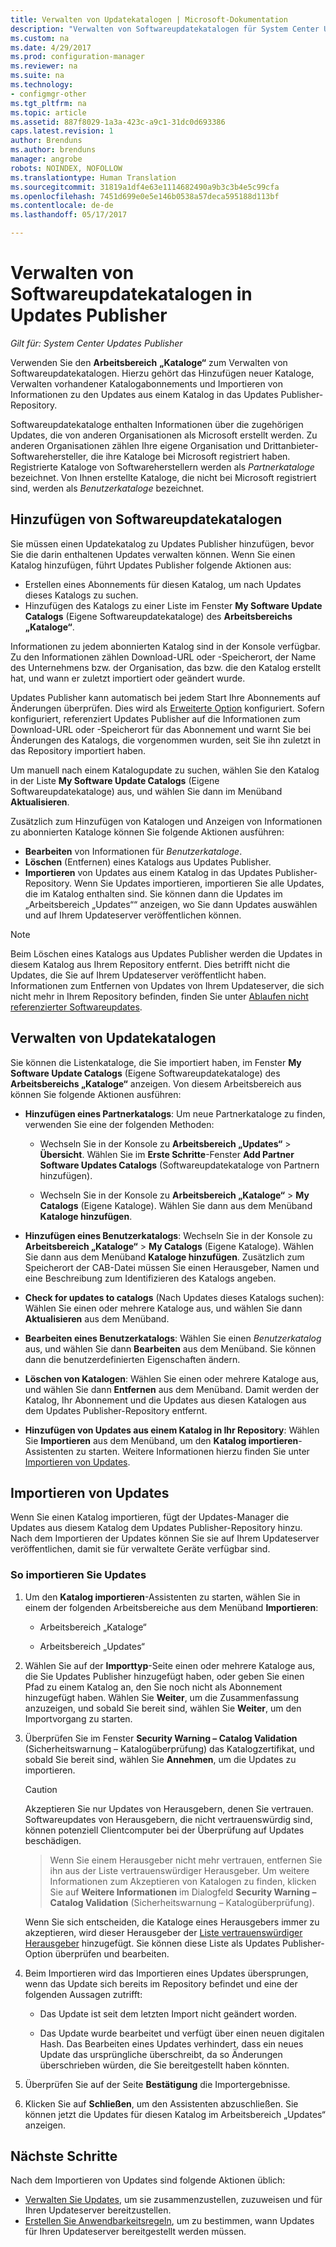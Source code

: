 ```yaml
---
title: Verwalten von Updatekatalogen | Microsoft-Dokumentation
description: "Verwalten von Softwareupdatekatalogen für System Center Updates Publisher"
ms.custom: na
ms.date: 4/29/2017
ms.prod: configuration-manager
ms.reviewer: na
ms.suite: na
ms.technology:
- configmgr-other
ms.tgt_pltfrm: na
ms.topic: article
ms.assetid: 887f8029-1a3a-423c-a9c1-31dc0d693386
caps.latest.revision: 1
author: Brenduns
ms.author: brenduns
manager: angrobe
robots: NOINDEX, NOFOLLOW
ms.translationtype: Human Translation
ms.sourcegitcommit: 31819a1df4e63e1114682490a9b3c3b4e5c99cfa
ms.openlocfilehash: 7451d699e0e5e146b0538a57deca595188d113bf
ms.contentlocale: de-de
ms.lasthandoff: 05/17/2017

---
```

# <a name="manage-software-update-catalogs-in-updates-publisher"></a>Verwalten von Softwareupdatekatalogen in Updates Publisher

*Gilt für: System Center Updates Publisher*

Verwenden Sie den **Arbeitsbereich** **„Kataloge“** zum Verwalten von Softwareupdatekatalogen. Hierzu gehört das Hinzufügen neuer Kataloge, Verwalten vorhandener Katalogabonnements und Importieren von Informationen zu den Updates aus einem Katalog in das Updates Publisher-Repository.

Softwareupdatekataloge enthalten Informationen über die zugehörigen Updates, die von anderen Organisationen als Microsoft erstellt werden. Zu anderen Organisationen zählen Ihre eigene Organisation und Drittanbieter-Softwarehersteller, die ihre Kataloge bei Microsoft registriert haben. Registrierte Kataloge von Softwareherstellern werden als *Partnerkataloge* bezeichnet. Von Ihnen erstellte Kataloge, die nicht bei Microsoft registriert sind, werden als *Benutzerkataloge* bezeichnet.

## <a name="add-software-update-catalogs"></a>Hinzufügen von Softwareupdatekatalogen
Sie müssen einen Updatekatalog zu Updates Publisher hinzufügen, bevor Sie die darin enthaltenen Updates verwalten können. Wenn Sie einen Katalog hinzufügen, führt Updates Publisher folgende Aktionen aus:
-   Erstellen eines Abonnements für diesen Katalog, um nach Updates dieses Katalogs zu suchen.
-   Hinzufügen des Katalogs zu einer Liste im Fenster **My Software Update Catalogs** (Eigene Softwareupdatekataloge) des **Arbeitsbereichs „Kataloge“**.  

Informationen zu jedem abonnierten Katalog sind in der Konsole verfügbar. Zu den Informationen zählen Download-URL oder -Speicherort, der Name des Unternehmens bzw. der Organisation, das bzw. die den Katalog erstellt hat, und wann er zuletzt importiert oder geändert wurde.

Updates Publisher kann automatisch bei jedem Start Ihre Abonnements auf Änderungen überprüfen. Dies wird als [Erweiterte Option](/sccm/sum/tools/updates-publisher-options#advanced) konfiguriert. Sofern konfiguriert, referenziert Updates Publisher auf die Informationen zum Download-URL oder -Speicherort für das Abonnement und warnt Sie bei Änderungen des Katalogs, die vorgenommen wurden, seit Sie ihn zuletzt in das Repository importiert haben.

Um manuell nach einem Katalogupdate zu suchen, wählen Sie den Katalog in der Liste **My Software Update Catalogs** (Eigene Softwareupdatekataloge) aus, und wählen Sie dann im Menüband **Aktualisieren**.

Zusätzlich zum Hinzufügen von Katalogen und Anzeigen von Informationen zu abonnierten Kataloge können Sie folgende Aktionen ausführen:
-  **Bearbeiten** von Informationen für *Benutzerkataloge*.
-  **Löschen** (Entfernen) eines Katalogs aus Updates Publisher.
-  **Importieren** von Updates aus einem Katalog in das Updates Publisher-Repository. Wenn Sie Updates importieren, importieren Sie alle Updates, die im Katalog enthalten sind. Sie können dann die Updates im „Arbeitsbereich „Updates““ anzeigen, wo Sie dann Updates auswählen und auf Ihrem Updateserver veröffentlichen können.

> [!NOTE]   
> Beim Löschen eines Katalogs aus Updates Publisher werden die Updates in diesem Katalog aus Ihrem Repository entfernt. Dies betrifft nicht die Updates, die Sie auf Ihrem Updateserver veröffentlicht haben. Informationen zum Entfernen von Updates von Ihrem Updateserver, die sich nicht mehr in Ihrem Repository befinden, finden Sie unter [Ablaufen nicht referenzierter Softwareupdates](/sccm/sum/tools/updates-publisher-options#expire-unreferenced-software-updates).

## <a name="manage-update-catalogs"></a>Verwalten von Updatekatalogen
Sie können die Listenkataloge, die Sie importiert haben, im Fenster **My Software Update Catalogs** (Eigene Softwareupdatekataloge) des **Arbeitsbereichs „Kataloge“** anzeigen. Von diesem Arbeitsbereich aus können Sie folgende Aktionen ausführen:

-   **Hinzufügen eines Partnerkatalogs**: Um neue Partnerkataloge zu finden, verwenden Sie eine der folgenden Methoden:

    -   Wechseln Sie in der Konsole zu **Arbeitsbereich „Updates“** > **Übersicht**. Wählen Sie im **Erste Schritte**-Fenster **Add Partner Software Updates Catalogs** (Softwareupdatekataloge von Partnern hinzufügen).

    -   Wechseln Sie in der Konsole zu **Arbeitsbereich „Kataloge“** > **My Catalogs** (Eigene Kataloge). Wählen Sie dann aus dem Menüband **Kataloge hinzufügen**.

-   **Hinzufügen eines Benutzerkatalogs**: Wechseln Sie in der Konsole zu **Arbeitsbereich „Kataloge“** > **My Catalogs** (Eigene Kataloge). Wählen Sie dann aus dem Menüband **Kataloge hinzufügen**. Zusätzlich zum Speicherort der CAB-Datei müssen Sie einen Herausgeber, Namen und eine Beschreibung zum Identifizieren des Katalogs angeben.


-   **Check for updates to catalogs** (Nach Updates dieses Katalogs suchen): Wählen Sie einen oder mehrere Kataloge aus, und wählen Sie dann **Aktualisieren** aus dem Menüband.

-   **Bearbeiten eines Benutzerkatalogs**: Wählen Sie einen *Benutzerkatalog* aus, und wählen Sie dann **Bearbeiten** aus dem Menüband. Sie können dann die benutzerdefinierten Eigenschaften ändern.

-   **Löschen von Katalogen**: Wählen Sie einen oder mehrere Kataloge aus, und wählen Sie dann **Entfernen** aus dem Menüband. Damit werden der Katalog, Ihr Abonnement und die Updates aus diesen Katalogen aus dem Updates Publisher-Repository entfernt.

-   **Hinzufügen von Updates aus einem Katalog in Ihr Repository**: Wählen Sie **Importieren** aus dem Menüband, um den **Katalog importieren**-Assistenten zu starten. Weitere Informationen hierzu finden Sie unter [Importieren von Updates](#import-updates).

## <a name="import-updates"></a>Importieren von Updates
Wenn Sie einen Katalog importieren, fügt der Updates-Manager die Updates aus diesem Katalog dem Updates Publisher-Repository hinzu. Nach dem Importieren der Updates können Sie sie auf Ihrem Updateserver veröffentlichen, damit sie für verwaltete Geräte verfügbar sind.

### <a name="to-import-updates"></a>So importieren Sie Updates
1.  Um den **Katalog importieren**-Assistenten zu starten, wählen Sie in einem der folgenden Arbeitsbereiche aus dem Menüband **Importieren**:

    -   Arbeitsbereich „Kataloge“

    -   Arbeitsbereich „Updates“

2.  Wählen Sie auf der **Importtyp**-Seite einen oder mehrere Kataloge aus, die Sie Updates Publisher hinzugefügt haben, oder geben Sie einen Pfad zu einem Katalog an, den Sie noch nicht als Abonnement hinzugefügt haben. Wählen Sie **Weiter**, um die Zusammenfassung anzuzeigen, und sobald Sie bereit sind, wählen Sie **Weiter**, um den Importvorgang zu starten.

3.  Überprüfen Sie im Fenster **Security Warning – Catalog Validation** (Sicherheitswarnung – Katalogüberprüfung) das Katalogzertifikat, und sobald Sie bereit sind, wählen Sie **Annehmen**, um die Updates zu importieren.

    > [!CAUTION]    
    > Akzeptieren Sie nur Updates von Herausgebern, denen Sie vertrauen. Softwareupdates von Herausgebern, die nicht vertrauenswürdig sind, können potenziell Clientcomputer bei der Überprüfung auf Updates beschädigen.

    >  Wenn Sie einem Herausgeber nicht mehr vertrauen, entfernen Sie ihn aus der Liste vertrauenswürdiger Herausgeber. Um weitere Informationen zum Akzeptieren von Katalogen zu finden, klicken Sie auf **Weitere Informationen** im Dialogfeld **Security Warning – Catalog Validation** (Sicherheitswarnung – Katalogüberprüfung).

    Wenn Sie sich entscheiden, die Kataloge eines Herausgebers immer zu akzeptieren, wird dieser Herausgeber der [Liste vertrauenswürdiger Herausgeber](/sccm/sum/tools/updates-publisher-options#trusted-publishers) hinzugefügt. Sie können diese Liste als Updates Publisher-Option überprüfen und bearbeiten.

4.  Beim Importieren wird das Importieren eines Updates übersprungen, wenn das Update sich bereits im Repository befindet und eine der folgenden Aussagen zutrifft:

    -   Das Update ist seit dem letzten Import nicht geändert worden.

    -   Das Update wurde bearbeitet und verfügt über einen neuen digitalen Hash. Das Bearbeiten eines Updates verhindert, dass ein neues Update das ursprüngliche überschreibt, da so Änderungen überschrieben würden, die Sie bereitgestellt haben könnten.

5.  Überprüfen Sie auf der Seite **Bestätigung** die Importergebnisse.

6.  Klicken Sie auf **Schließen**, um den Assistenten abzuschließen. Sie können jetzt die Updates für diesen Katalog im Arbeitsbereich „Updates“ anzeigen.

## <a name="next-steps"></a>Nächste Schritte
Nach dem Importieren von Updates sind folgende Aktionen üblich:
-   [Verwalten Sie Updates](/sccm/sum/tools/manage-updates-with-updates-publisher), um sie zusammenzustellen, zuzuweisen und für Ihren Updateserver bereitzustellen.
-   [Erstellen Sie Anwendbarkeitsregeln](/sccm/sum/tools/updates-publisher-applicability-rules), um zu bestimmen, wann Updates für Ihren Updateserver bereitgestellt werden müssen.

